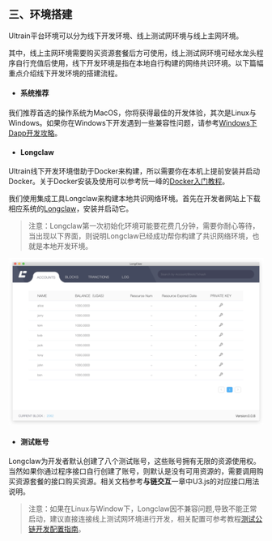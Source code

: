 ## 三、环境搭建

Ultrain平台环境可以分为线下开发环境、线上测试网环境与线上主网环境。

其中，线上主网环境需要购买资源套餐后方可使用，线上测试网环境可经水龙头程序自行充值后使用，线下开发环境是指在本地自行构建的网络共识环境。以下篇幅重点介绍线下开发环境的搭建流程。

* #### 系统推荐

我们推荐首选的操作系统为MacOS，你将获得最佳的开发体验，其次是Linux与Windows。如果你在Windows下开发遇到一些兼容性问题，请参考[Windows下Dapp开发攻略](https://developer.ultrain.io/tutorial/windows_develop)。

* #### Longclaw

Ultrain线下开发环境借助于Docker来构建，所以需要你在本机上提前安装并启动Docker。关于Docker安装及使用可以参考阮一峰的[Docker入门教程](http://www.ruanyifeng.com/blog/2018/02/docker-tutorial.html)。

我们使用集成工具Longclaw来构建本地共识网络环境。首先在开发者网站上下载相应系统的[Longclaw](https://developer.ultrain.io/tools)，安装并启动它。

> 注意：Longclaw第一次初始化环境可能要花费几分钟，需要你耐心等待，当出现以下界面，则说明Longclaw已经成功帮你构建了共识网络环境，也就是本地开发环境。

![](/assets/longclaw2.png)

* #### 测试账号

Longclaw为开发者默认创建了八个测试账号，这些账号拥有无限的资源使用权。当然如果你通过程序接口自行创建了账号，则默认是没有可用资源的，需要调用购买资源套餐的接口购买资源。相关文档参考**与链交互**一章中U3.js的对应接口用法说明。

> 注意：如果在Linux与Window下，Longclaw因不兼容问题,导致不能正常启动，建议直接连接线上测试网环境进行开发，相关配置可参考教程[测试公链开发配置指南](https://developer.ultrain.io/tutorial/testnet_guide)。



